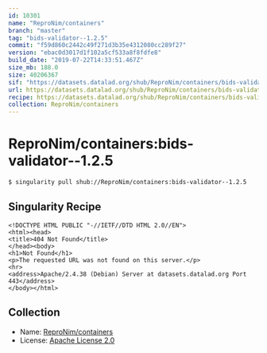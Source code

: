```yaml
---
id: 10301
name: "ReproNim/containers"
branch: "master"
tag: "bids-validator--1.2.5"
commit: "f59d860c2442c49f271d3b35e4312080cc289f27"
version: "ebac0d3017d1f102a5cf533a8f8fdfe8"
build_date: "2019-07-22T14:33:51.467Z"
size_mb: 188.0
size: 40206367
sif: "https://datasets.datalad.org/shub/ReproNim/containers/bids-validator--1.2.5/2019-07-22-f59d860c-ebac0d30/ebac0d3017d1f102a5cf533a8f8fdfe8.sif"
url: https://datasets.datalad.org/shub/ReproNim/containers/bids-validator--1.2.5/2019-07-22-f59d860c-ebac0d30/
recipe: https://datasets.datalad.org/shub/ReproNim/containers/bids-validator--1.2.5/2019-07-22-f59d860c-ebac0d30/Singularity
collection: ReproNim/containers
---
```


# ReproNim/containers:bids-validator--1.2.5

```bash
$ singularity pull shub://ReproNim/containers:bids-validator--1.2.5
```

## Singularity Recipe

```singularity
<!DOCTYPE HTML PUBLIC "-//IETF//DTD HTML 2.0//EN">
<html><head>
<title>404 Not Found</title>
</head><body>
<h1>Not Found</h1>
<p>The requested URL was not found on this server.</p>
<hr>
<address>Apache/2.4.38 (Debian) Server at datasets.datalad.org Port 443</address>
</body></html>
```

## Collection

 - Name: [ReproNim/containers](https://github.com/ReproNim/containers)
 - License: [Apache License 2.0](https://api.github.com/licenses/apache-2.0)

